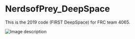 # NerdsofPrey_DeepSpace
This is the 2019 code (FIRST DeepSpace) for FRC team 4065.

![Image description](https://www.firstinspires.org/sites/default/files/uploads/frc/Blog/2019-frc-game-logo-small.jpg)
